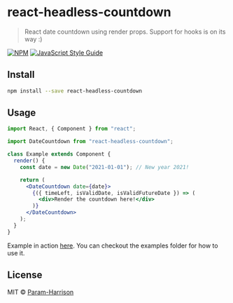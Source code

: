 # react-headless-countdown

> React date countdown using render props. Support for hooks is on its way :)

[![NPM](https://img.shields.io/npm/v/react-headless-countdown.svg)](https://www.npmjs.com/package/react-headless-countdown) [![JavaScript Style Guide](https://img.shields.io/badge/code_style-standard-brightgreen.svg)](https://standardjs.com)

## Install

```bash
npm install --save react-headless-countdown
```

## Usage

```jsx
import React, { Component } from "react";

import DateCountdown from "react-headless-countdown";

class Example extends Component {
  render() {
    const date = new Date("2021-01-01"); // New year 2021!

    return (
      <DateCountdown date={date}>
        {({ timeLeft, isValidDate, isValidFutureDate }) => (
          <div>Render the countdown here!</div>
        )}
      </DateCountdown>
    );
  }
}
```

Example in action [here](https://learnwithparam.github.io/react-date-countdown/).
You can checkout the examples folder for how to use it.

## License

MIT © [Param-Harrison](https://github.com/Param-Harrison)
